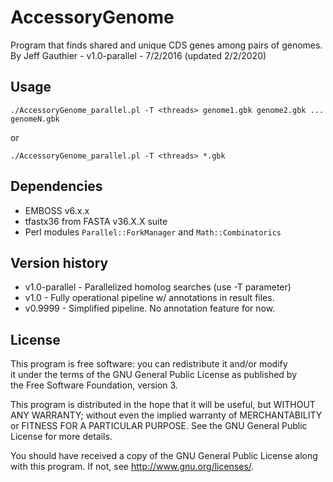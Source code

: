 # AccessoryGenome

Program that finds shared and unique CDS genes among pairs of genomes.
By Jeff Gauthier - v1.0-parallel - 7/2/2016 (updated 2/2/2020)

## Usage 

`./AccessoryGenome_parallel.pl -T <threads> genome1.gbk genome2.gbk ... genomeN.gbk`

or

`./AccessoryGenome_parallel.pl -T <threads> *.gbk`

## Dependencies

 * EMBOSS v6.x.x
 * tfastx36 from FASTA v36.X.X suite
 * Perl modules `Parallel::ForkManager` and `Math::Combinatorics`

## Version history
 * v1.0-parallel - Parallelized homolog searches (use -T parameter)
 * v1.0 - Fully operational pipeline w/ annotations in result files.
 * v0.9999 - Simplified pipeline.  No annotation feature for now.

## License
This program is free software: you can redistribute it and/or modify  
it under the terms of the GNU General Public License as published by  
the Free Software Foundation, version 3.

This program is distributed in the hope that it will be useful, but 
WITHOUT ANY WARRANTY; without even the implied warranty of 
MERCHANTABILITY or FITNESS FOR A PARTICULAR PURPOSE. See the GNU 
General Public License for more details.

You should have received a copy of the GNU General Public License 
along with this program. If not, see <http://www.gnu.org/licenses/>.
